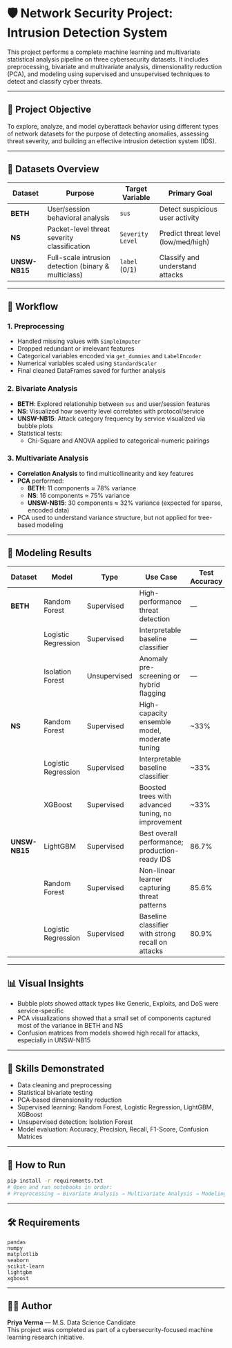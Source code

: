 
# 🛡️ Network Security Project: Intrusion Detection System
This project performs a complete machine learning and multivariate statistical analysis pipeline on three cybersecurity datasets. It includes preprocessing, bivariate and multivariate analysis, dimensionality reduction (PCA), and modeling using supervised and unsupervised techniques to detect and classify cyber threats.

---

## 🎯 Project Objective

To explore, analyze, and model cyberattack behavior using different types of network datasets for the purpose of detecting anomalies, assessing threat severity, and building an effective intrusion detection system (IDS).

---

## 📁 Datasets Overview

| Dataset       | Purpose                                             | Target Variable | Primary Goal |
|---------------|-----------------------------------------------------|------------------|--------------|
| **BETH**       | User/session behavioral analysis                   | `sus`            | Detect suspicious user activity |
| **NS**         | Packet-level threat severity classification        | `Severity Level` | Predict threat level (low/med/high) |
| **UNSW-NB15**  | Full-scale intrusion detection (binary & multiclass) | `label` (0/1)    | Classify and understand attacks |

---

## 🔄 Workflow

### 1. Preprocessing
- Handled missing values with `SimpleImputer`
- Dropped redundant or irrelevant features
- Categorical variables encoded via `get_dummies` and `LabelEncoder`
- Numerical variables scaled using `StandardScaler`
- Final cleaned DataFrames saved for further analysis

### 2. Bivariate Analysis
- **BETH**: Explored relationship between `sus` and user/session features
- **NS**: Visualized how severity level correlates with protocol/service
- **UNSW-NB15**: Attack category frequency by service visualized via bubble plots
- Statistical tests:
  - Chi-Square and ANOVA applied to categorical-numeric pairings

### 3. Multivariate Analysis
- **Correlation Analysis** to find multicollinearity and key features
- **PCA** performed:
  - **BETH**: 11 components ≈ 78% variance
  - **NS**: 16 components ≈ 75% variance
  - **UNSW-NB15**: 30 components ≈ 32% variance (expected for sparse, encoded data)
- PCA used to understand variance structure, but not applied for tree-based modeling

---

## 🤖 Modeling Results

| Dataset      | Model               | Type        | Use Case                                                    | Test Accuracy | Model Ranking |
|--------------|---------------------|-------------|--------------------------------------------------------------|----------------|----------------|
| **BETH**     | Random Forest        | Supervised  | High-performance threat detection                            | —              | 1st            |
|              | Logistic Regression  | Supervised  | Interpretable baseline classifier                            | —              | 2nd            |
|              | Isolation Forest     | Unsupervised| Anomaly pre-screening or hybrid flagging                    | —              | 3rd            |
| **NS**       | Random Forest        | Supervised  | High-capacity ensemble model, moderate tuning               | ~33%           | 1st            |
|              | Logistic Regression  | Supervised  | Interpretable baseline classifier                           | ~33%           | 2nd            |
|              | XGBoost              | Supervised  | Boosted trees with advanced tuning, no improvement          | ~33%           | 3rd            |
| **UNSW-NB15**| LightGBM             | Supervised  | Best overall performance; production-ready IDS              | 86.7%          | 1st            |
|              | Random Forest        | Supervised  | Non-linear learner capturing threat patterns                | 85.6%          | 2nd            |
|              | Logistic Regression  | Supervised  | Baseline classifier with strong recall on attacks           | 80.9%          | 3rd            |

---

## 📊 Visual Insights

- Bubble plots showed attack types like Generic, Exploits, and DoS were service-specific
- PCA visualizations showed that a small set of components captured most of the variance in BETH and NS
- Confusion matrices from models showed high recall for attacks, especially in UNSW-NB15

---

## 🧠 Skills Demonstrated

- Data cleaning and preprocessing
- Statistical bivariate testing
- PCA-based dimensionality reduction
- Supervised learning: Random Forest, Logistic Regression, LightGBM, XGBoost
- Unsupervised detection: Isolation Forest
- Model evaluation: Accuracy, Precision, Recall, F1-Score, Confusion Matrices

---

## 🚀 How to Run

```bash
pip install -r requirements.txt
# Open and run notebooks in order:
# Preprocessing → Bivariate Analysis → Multivariate Analysis → Modeling
```

---

## 🛠️ Requirements

```
pandas
numpy
matplotlib
seaborn
scikit-learn
lightgbm
xgboost
```

---

## 👩‍💻 Author

**Priya Verma** — M.S. Data Science Candidate  
This project was completed as part of a cybersecurity-focused machine learning research initiative.
